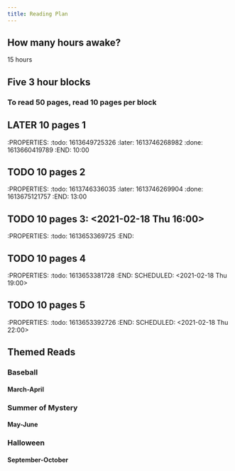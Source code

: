 ```yaml
---
title: Reading Plan
---
```


## How many hours awake?
15 hours 
## Five 3 hour blocks
### To read 50 pages, read 10 pages per block
## LATER 10 pages 1 
:PROPERTIES:
:todo: 1613649725326
:later: 1613746268982
:done: 1613660419789
:END:
10:00
## TODO 10 pages 2 
:PROPERTIES:
:todo: 1613746336035
:later: 1613746269904
:done: 1613675121757
:END:
13:00
## TODO 10 pages 3: <2021-02-18 Thu 16:00>
:PROPERTIES:
:todo: 1613653369725
:END:
## TODO 10 pages 4
:PROPERTIES:
:todo: 1613653381728
:END:
SCHEDULED: <2021-02-18 Thu 19:00>
## TODO 10 pages 5 
:PROPERTIES:
:todo: 1613653392726
:END:
SCHEDULED: <2021-02-18 Thu 22:00>
## Themed Reads
### Baseball
#### March-April
### Summer of Mystery
#### May-June
### Halloween
#### September-October

